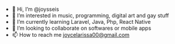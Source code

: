 - 👋 Hi, I’m @joysseis
- 👀 I’m interested in music, programming, digital art and gay stuff
- 🌱 I’m currently learning Laravel, Java, Php, React Native
- 💞️ I’m looking to collaborate on softwares or mobile apps
- 📫 How to reach me joycelarissa00@gmail.com

<!---
joysseis/joysseis is a ✨ special ✨ repository because its `README.md` (this file) appears on your GitHub profile.
You can click the Preview link to take a look at your changes.
--->
